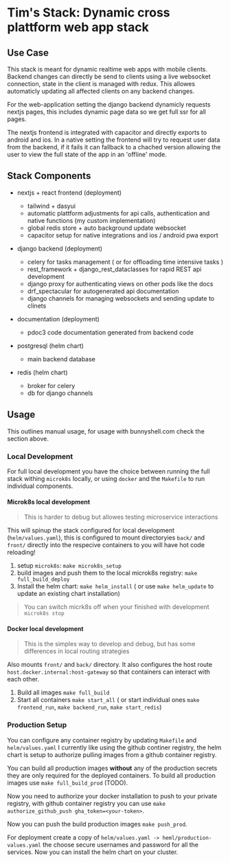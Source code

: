 # Tim's Stack: Dynamic cross plattform web app stack

## Use Case

This stack is meant for dynamic realtime web apps with mobile clients.
Backend changes can directly be send to clients using a live websocket connection, 
state in the client is managed with redux. 
This allowes automaticly updating all affected clients on any backend changes.

For the web-application setting the django backend dynamicly requests nextjs pages, 
this includes dynamic page data so we get full ssr for all pages.

The nextjs frontend is integrated with capacitor and directly exports to android and ios.
In a native setting the frontend will try to request user data from the backend, 
if it fails it can fallback to a chached version allowing the user to view the full state of the app in an 'offline' mode.

## Stack Components

- nextjs + react frontend (deployment)
    - tailwind + dasyui 
    - automatic plattform adjustments for api calls, authentication and native functions (my custom implementation)
    - global redis store + auto background update websocket
    - capacitor setup for native integrations and ios / android pwa export

- django backend (deployment)
    - celery for tasks management ( or for offloading time intensive tasks )
    - rest_framework + django_rest_dataclasses for rapid REST api development
    - django proxy for authenticating views on other pods like the docs
    - drf_spectacular for autogenerated api documentation
    - django channels for managing websockets and sending update to clinets

- documentation (deployment)
    - pdoc3 code documentation generated from backend code
    
- postgresql (helm chart)
    - main backend database

- redis (helm chart)
    - broker for celery
    - db for django channels
    
## Usage
    
This outlines manual usage, for usage with bunnyshell.com check the section above.
    
### Local Development
    
For full local development you have the choice between running the full stack withing `microk8s` locally, or using `docker` and the `Makefile` to run individual components.

#### Microk8s local development

> This is harder to debug but allowes testing microservice interactions

This will spinup the stack configured for local development (`helm/values.yaml`), this is configured to mount directoryies `back/` and `front/` directly into the respecive containers to you will have hot code reloading!

1. setup `microk8s`: `make microk8s_setup`
2. build images and push them to the local microk8s registry: `make full_build_deploy`
3. Install the helm chart: `make helm_install` ( or use `make helm_update` to update an existing chart installation)

> You can switch micrk8s off when your finished with development `microk8s stop`

#### Docker local development

> This is the simples way to develop and debug, but has some differences in local routing strategies

Also mounts `front/` and `back/` directory. It also configures the host route `host.docker.internal:host-gateway` so that containers can interact with each other.

1. Build all images `make full_build`
2. Start all containers `make start_all` ( or start individual ones `make frontend_run`, `make backend_run`, `make start_redis`)

### Production Setup

You can configure any container registry by updating `Makefile` and `helm/values.yaml` I currently like using the github continer registry, the helm chart is setup to authorize pulling images from a github container registry.

You can build all production images **without** any of the production secrets they are only required for the deployed containers. To build all production images use `make full_build_prod` (TODO).

Now you need to authorize your docker installation to push to your private registry, with github container registry you can use `make authorize_github_push gha_token=<your-token>`.

Now you can push the build production images `make push_prod`.

For deployment create a copy of `helm/values.yaml -> heml/production-values.yaml` the choose secure usernames and password for all the services. Now you can install the helm chart on your cluster.